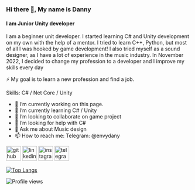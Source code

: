 ### Hi there 👋, My name is Danny
#### I am Junior Unity developer
I am a beginner unit developer. I started learning C# and Unity development on my own with the help of a mentor. I tried to learn C++, Python, but most of all I was hooked by game development! I also tried myself as a sound designer, as I have a lot of experience in the music industry. In November 2022, I decided to change my profession to a developer and I improve my skills every day


⚡ My goal is to learn a new profession and find a job.

Skills: С# / Net Core / Unity

- 🔭 I’m currently working on this page. 
- 🌱 I’m currently learning C# / Unity  
- 👯 I’m looking to collaborate on game project 
- 🤔 I’m looking for help with C# 
- 💬 Ask me about Music design 
- 📫 How to reach me: Telegram: @envydany 


[<img src='https://cdn.jsdelivr.net/npm/simple-icons@3.0.1/icons/github.svg' alt='github' height='40'>](https://github.com/ddenvy)  [<img src='https://cdn.jsdelivr.net/npm/simple-icons@3.0.1/icons/linkedin.svg' alt='linkedin' height='40'>](https://www.linkedin.com/in/danillobanov/)  [<img src='https://cdn.jsdelivr.net/npm/simple-icons@3.0.1/icons/instagram.svg' alt='instagram' height='40'>](https://www.instagram.com/envydany/)  [<img src='https://cdn.jsdelivr.net/npm/simple-icons@3.0.1/icons/telegram.svg' alt='telegram' height='40'>](@envydany)  

[![Top Langs](https://github-readme-stats.vercel.app/api/top-langs/?username=ddenvy)](https://github.com/anuraghazra/github-readme-stats)

![Profile views](https://gpvc.arturio.dev/ddenvy)  
